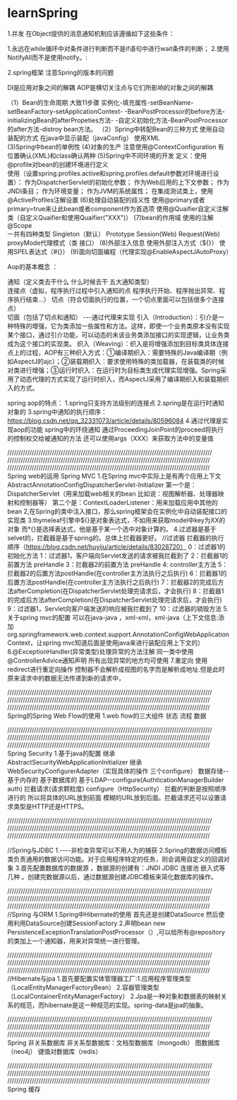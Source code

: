 # learnSpring
1.并发
在Object提供的消息通知机制应该遵循如下这些条件：

1.永远在while循环中对条件进行判断而不是if语句中进行wait条件的判断；
2.使用NotifyAll而不是使用notify。:

2.spring框架  注意Spring的版本的问题

DI是应用对象之间的解耦  AOP是横切关注点与它们所影响的对象之间的解耦

（1）Bean的生命周期  大致11步骤
 实例化-填充属性-setBeanName-setBeanFactory-setApplicationContext-
 -BeanPostProcessor的before方法-initializingBean的afterPropeties方法-
 -自定义初始化方法-BeanPostProcessor的after方法-distroy bean方法。
 （2）Spring中转配Bean的三种方式
 使用自动装配的方式    在java中显示装配（javaConfig）      使用XML     
 (3)Spring中bean的单例性
 (4)对象的生产 注意使用@ContextConfiguration  有位置确认(XML)和class确认两种
 (5)Spring中不同环境的开发
   定义：使用@profile对bean的创建环境进行定义   
   使用（设置spring.profiles.active和spring.profiles.default参数对环境进行设置）：
   作为DispatcherServlet的初始化参数；
	作为Web应用的上下文参数；
	作为JNDI条目；
	作为环境变量；
	作为JVM的系统属性；
	在集成测试类上，使用@ActiveProfiles注解设置
 (6)处理自动装配的歧义性
  使用@primary或者primary=true来让此bean或者component作为首选项
  使用@Quaifier自定义注解类（自定义Quaifier和使用Quaifier("XXX")）
  (7)bean的作用域
    使用的注解@Scope  
    一共有四种类型 Singleton（默认） Prototype  Session(Web) Request(Web)
    proxyMode代理模式（类 接口）
   (8)外部注入信息
     使用外部注入方式（${}）  使用SPEL表达式（#{}）
    (9)面向切面编程（代理实现@EnableAspectJAutoProxy）
    
   Aop的基本概念 ：
    
   通知（定义类去干什么 什么时候去干  五大通知类型）  
    连接点（虚拟，程序执行过程中引入通知的点   程序执行开始、程序抛出异常、程序执行结束...）
    切点（符合切面执行的位置，一个切点里面可以包括很多个连接点）   
    切面（包括了切点和通知）  ---通过代理来实现
    引入（Introduction）：引介是一种特殊的增强，它为类添加一些属性和方法。这样，即使一个业务类原本没有实现某个接口，通过引介功能，可以动态的未该业务类添加接口的实现逻辑，让业务类成为这个接口的实现类。
	织入（Weaving）：织入是将增强添加到目标类具体连接点上的过程，AOP有三种织入方式：①编译期织入：需要特殊的Java编译期（例如AspectJ的ajc）；②装载期织入：要求使用特殊的类加载器，在装载类的时候对类进行增强；③运行时织入：在运行时为目标类生成代理实现增强。Spring采用了动态代理的方式实现了运行时织入，而AspectJ采用了编译期织入和装载期织入的方式。 
	
spring aop的特点：
	1.spring只支持方法级别的连接点
	2.spring是在运行时通知对象的
    3.spring中通知的执行顺序：https://blog.csdn.net/qq_32331073/article/details/80596084
    4.通过代理是实现aop的功能
spring中的环绕通知 通过ProceedingJoinPoint的proceed将执行的控制权交给被通知的方法  还可以使用args（XXX）来获取方法中的变量值
     
////////////////////////////////////////////////////////////////////////////////////////////
///////////////////////////////////////////////////////////////////////////////////////////
///////////////////////////////////////////////////////////////////////////////////////////
Spring web的运用 Spring MVC
1.在Spring mvc中实际上是有两个应用上下文
 		AbstractAnnotationConfigDispatcherServlet-Initializer
 第一个是：DispatcherServlet（用来加载web相关的bean 比如说：视图解析器、处理器映射和控制器等）
 第二个是：ContextLoaderListener：用来加载应用中其他的bean
 2,在Spring的类中注入接口，那么spring框架会在实例化中自动装配接口的实现类
 3.thymeleaf引擎中${}是对象表达式，不如用来获取model中key为XX的对象
 而*{}是选择表达式，他是基于某一个选中对象计算的。
 4.过滤器是基于selvet的，拦截器是基于spring的。总体上拦截器更好。
		 //过滤器  拦截器的执行顺序（https://blog.csdn.net/huyiju/article/details/83028720）
		 0：过滤器1的初始化方法
		1：过滤器1，客户端向Servlet发送的请求被我拦截到了
		2：拦截器1的前置方法 preHandle
		3：拦截器2的前置方法 preHandle
		4: controller主方法
		5：拦截器2的后置方法postHandle(在controller主方法执行之后执行)
		6：拦截器1的后置方法postHandle(在controller主方法执行之后执行)
		7：拦截器2的完成后方法afterCompletion(在DispatcherServlet处理完请求后，才会执行)
		8：拦截器1的完成后方法afterCompletion(在DispatcherServlet处理完请求后，才会执行)
		9：过滤器1，Servlet向客户端发送的响应被我拦截到了
		10：过滤器的销毁方法
5.关于spring mvc的配置 可以在java-java ，xml-xml，xml-java（上下文信息:添加org.springframework.web.context.support.AnnotationConfigWebApplicationContext，让spring mvc知道后面是使用java来进行装配应用上下文的）
6.@ExceptionHandler(异常类型)处理异常的方法注解  同一类中使用
	@ControllerAdvice通知声明 所有出现异常的地方均可使用
7.重定向
  使用redirect进行重定向操作 控制器不会解析成视图的名字而是解析成地址.但是此时原来请求中的数据无法传递到新的请求中，
  
 ////////////////////////////////////////////////////////////////////////////////////////////
///////////////////////////////////////////////////////////////////////////////////////////
/////////////////////////////////////////////////////////////////////////////////////////// 
  Spring的Spring Web Flow的使用
  1.web flow的三大组件 状态 流程 数据
  
 ////////////////////////////////////////////////////////////////////////////////////////////
///////////////////////////////////////////////////////////////////////////////////////////
///////////////////////////////////////////////////////////////////////////////////////////
Spring Security
1.基于java的配置
		继承AbstractSecurityWebApplicationInitializer   继承WebSecurityConfigurerAdapter（实现具体的操作   三个configure）
		数据存储--基于内存的  基于数据库的 基于LDAP--configure(AuthticationManagerBuilder auth)
		拦截请求(请求颗粒度)  configure（HttpSecurity） 拦截的判断是按照顺序进行的 所以将具体的URL放到前面  模糊的URL放到后面。拦截请求还可以设置请求类型是HTTP还是HTTPS。
 
 ////////////////////////////////////////////////////////////////////////////////////////////
///////////////////////////////////////////////////////////////////////////////////////////
///////////////////////////////////////////////////////////////////////////////////////////
  
  
  
  //Spring与JDBC
  1.----非检查异常可以不用人为的捕获
  2.Spring的数据访问模板类负责通用的数据访问功能。对于应用程序特定的任务，则会调用自定义的回调对象
  3.首先配置数据库的数据源 ，数据源的创建有：JNDI JDBC 连接池 嵌入式等几种  。创建完数据源以后，通过数据源创建JDBC模板来简化数据库的操作。
  
  
  
  ////////////////////////////////////////////////////////////////////////////////////////////
///////////////////////////////////////////////////////////////////////////////////////////
///////////////////////////////////////////////////////////////////////////////////////////
//Spring 与ORM
1.Spring中Hibernate的使用 首先还是创建DataSource   然后使用利用DataSource创建SessionFactory
2.声明bean new PersistenceExceptionTranslationPostProcessor（）,可以给所有@repository的类加上一个通知器，用来对异常统一进行管理。


  ////////////////////////////////////////////////////////////////////////////////////////////
///////////////////////////////////////////////////////////////////////////////////////////
///////////////////////////////////////////////////////////////////////////////////////////
//Hibernate与jpa
1.首先要配置实体管理器工厂:1.应用程序管理类型 （LocalEntityManagerFactoryBean） 2.容器管理类型（LocalContainerEntityManagerFactory）
2.Jpa是一种对象和数据表的映射关系的规范，而hibernate是这一种规范的实现。spring-data是jpa的抽象。


 ////////////////////////////////////////////////////////////////////////////////////////////
///////////////////////////////////////////////////////////////////////////////////////////
/////////////////////////////////////////////////////////////////////////////////////////// 
Spring  非关系数据库
非关系型数据库：文档型数据库（mongodb）  图数据库（neo4j） 键值对数据库（redis）

 ////////////////////////////////////////////////////////////////////////////////////////////
///////////////////////////////////////////////////////////////////////////////////////////
/////////////////////////////////////////////////////////////////////////////////////////// 
Spring 缓存

